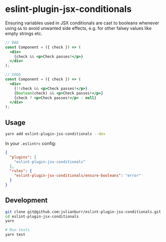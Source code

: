 # eslint-plugin-jsx-conditionals

Ensuring variables used in JSX conditionals are cast to booleans whenever using `&&` to avoid unwanted side effects, e.g. for other falsey values like empty strings etc.

```jsx
// BAD
const Component = ({ check }) => (
  <div>
    {check && <p>Check passes!</p>}
  </div>
);

// GOOD
const Component = ({ check }) => (
  <div>
    {!!check && <p>Check passes!</p>}
    {Boolean(check) && <p>Check passes!</p>}
    {check ? <p>Check passes!</p> : null}
  </div>
);
```

## Usage

```bash
yarn add eslint-plugin-jsx-conditionals --dev
```

In your `.eslintrc` config:
```json
{
  "plugins": [
    "eslint-plugin-jsx-conditionals"
  ],
  "rules": {
    "eslint-plugin-jsx-conditionals/ensure-booleans": "error"
  }
}
```


## Development

```bash
git clone git@github.com:julianburr/eslint-plugin-jsx-conditionals.git
cd eslint-plugin-jsx-conditionals
yarn

# Run tests
yarn test
```